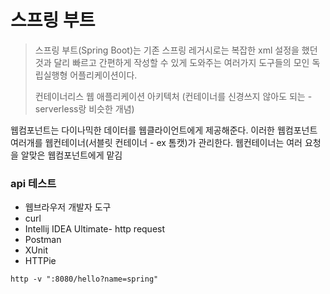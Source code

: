 # 스프링 부트

> 스프링 부트(Spring Boot)는 기존 스프링 레거시로는 복잡한 xml 설정을 했던것과 달리 빠르고 간편하게 작성할 수 있게 도와주는 여러가지 도구들의 모인 독립실행형 어플리케이션이다.
>
> 컨테이너리스 웹 애플리케이션 아키텍처 (컨테이너를 신경쓰지 않아도 되는 - serverless랑 비슷한 개념)

웹컴포넌트는 다이나믹한 데이터를 웹클라이언트에게 제공해준다. 이러한 웹컴포넌트 여러개를 웹컨테이너(서블릿 컨테이너 - ex 톰캣)가 관리한다. 웹컨테이너는 여러 요청을 알맞은 웹컴포넌트에게 맡김



### api 테스트

- 웹브라우저 개발자 도구
- curl
- Intellij IDEA Ultimate- http request
- Postman
- XUnit
- HTTPie

```
http -v ":8080/hello?name=spring"
```

